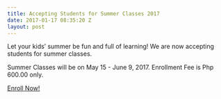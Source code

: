 ```yaml
---
title: Accepting Students for Summer Classes 2017
date: 2017-01-17 08:35:20 Z
layout: post
---
```


Let your kids’ summer be fun and full of learning!
We are now accepting students for summer classes.

Summer Classes will be on May 15 - June 9, 2017.
Enrollment Fee is Php 600.00 only.

[Enroll Now!](https://cleverminds.ph#enroll)